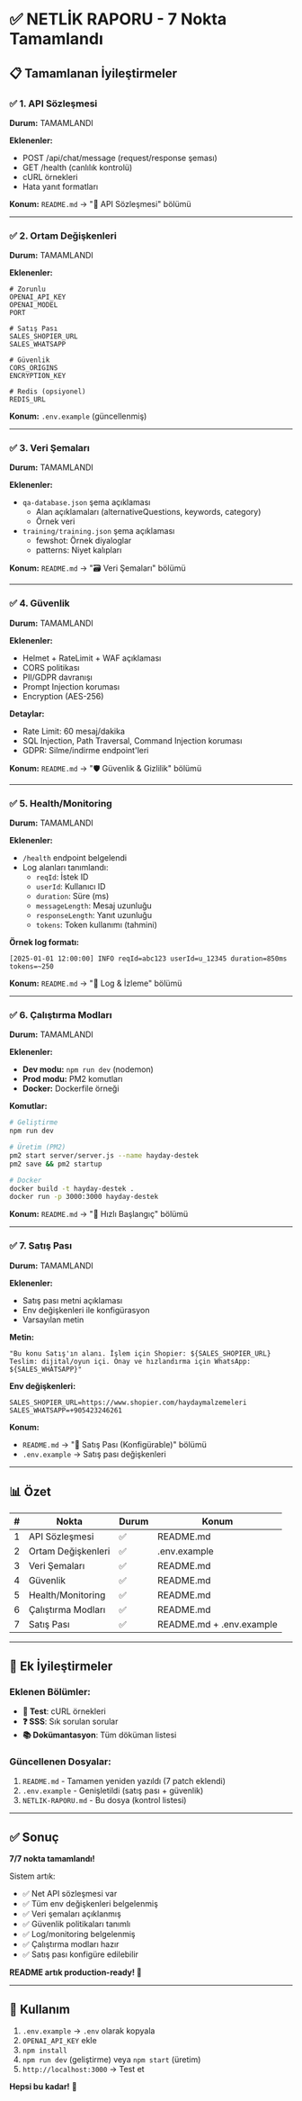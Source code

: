 # ✅ NETLİK RAPORU - 7 Nokta Tamamlandı

## 📋 Tamamlanan İyileştirmeler

### ✅ 1. API Sözleşmesi
**Durum:** TAMAMLANDI

**Eklenenler:**
- POST /api/chat/message (request/response şeması)
- GET /health (canlılık kontrolü)
- cURL örnekleri
- Hata yanıt formatları

**Konum:** `README.md` → "🧩 API Sözleşmesi" bölümü

---

### ✅ 2. Ortam Değişkenleri
**Durum:** TAMAMLANDI

**Eklenenler:**
```env
# Zorunlu
OPENAI_API_KEY
OPENAI_MODEL
PORT

# Satış Pası
SALES_SHOPIER_URL
SALES_WHATSAPP

# Güvenlik
CORS_ORIGINS
ENCRYPTION_KEY

# Redis (opsiyonel)
REDIS_URL
```

**Konum:** `.env.example` (güncellenmiş)

---

### ✅ 3. Veri Şemaları
**Durum:** TAMAMLANDI

**Eklenenler:**
- `qa-database.json` şema açıklaması
  - Alan açıklamaları (alternativeQuestions, keywords, category)
  - Örnek veri
- `training/training.json` şema açıklaması
  - fewshot: Örnek diyaloglar
  - patterns: Niyet kalıpları

**Konum:** `README.md` → "🗃️ Veri Şemaları" bölümü

---

### ✅ 4. Güvenlik
**Durum:** TAMAMLANDI

**Eklenenler:**
- Helmet + RateLimit + WAF açıklaması
- CORS politikası
- PII/GDPR davranışı
- Prompt Injection koruması
- Encryption (AES-256)

**Detaylar:**
- Rate Limit: 60 mesaj/dakika
- SQL Injection, Path Traversal, Command Injection koruması
- GDPR: Silme/indirme endpoint'leri

**Konum:** `README.md` → "🛡️ Güvenlik & Gizlilik" bölümü

---

### ✅ 5. Health/Monitoring
**Durum:** TAMAMLANDI

**Eklenenler:**
- `/health` endpoint belgelendi
- Log alanları tanımlandı:
  - `reqId`: İstek ID
  - `userId`: Kullanıcı ID
  - `duration`: Süre (ms)
  - `messageLength`: Mesaj uzunluğu
  - `responseLength`: Yanıt uzunluğu
  - `tokens`: Token kullanımı (tahmini)

**Örnek log formatı:**
```
[2025-01-01 12:00:00] INFO reqId=abc123 userId=u_12345 duration=850ms tokens=~250
```

**Konum:** `README.md` → "📝 Log & İzleme" bölümü

---

### ✅ 6. Çalıştırma Modları
**Durum:** TAMAMLANDI

**Eklenenler:**
- **Dev modu:** `npm run dev` (nodemon)
- **Prod modu:** PM2 komutları
- **Docker:** Dockerfile örneği

**Komutlar:**
```bash
# Geliştirme
npm run dev

# Üretim (PM2)
pm2 start server/server.js --name hayday-destek
pm2 save && pm2 startup

# Docker
docker build -t hayday-destek .
docker run -p 3000:3000 hayday-destek
```

**Konum:** `README.md` → "🚀 Hızlı Başlangıç" bölümü

---

### ✅ 7. Satış Pası
**Durum:** TAMAMLANDI

**Eklenenler:**
- Satış pası metni açıklaması
- Env değişkenleri ile konfigürasyon
- Varsayılan metin

**Metin:**
```
"Bu konu Satış'ın alanı. İşlem için Shopier: ${SALES_SHOPIER_URL} 
Teslim: dijital/oyun içi. Onay ve hızlandırma için WhatsApp: ${SALES_WHATSAPP}"
```

**Env değişkenleri:**
```env
SALES_SHOPIER_URL=https://www.shopier.com/haydaymalzemeleri
SALES_WHATSAPP=+905423246261
```

**Konum:** 
- `README.md` → "💬 Satış Pası (Konfigürable)" bölümü
- `.env.example` → Satış pası değişkenleri

---

## 📊 Özet

| # | Nokta | Durum | Konum |
|---|-------|-------|-------|
| 1 | API Sözleşmesi | ✅ | README.md |
| 2 | Ortam Değişkenleri | ✅ | .env.example |
| 3 | Veri Şemaları | ✅ | README.md |
| 4 | Güvenlik | ✅ | README.md |
| 5 | Health/Monitoring | ✅ | README.md |
| 6 | Çalıştırma Modları | ✅ | README.md |
| 7 | Satış Pası | ✅ | README.md + .env.example |

---

## 🎯 Ek İyileştirmeler

### Eklenen Bölümler:
- **🧪 Test**: cURL örnekleri
- **❓ SSS**: Sık sorulan sorular
- **📚 Dokümantasyon**: Tüm döküman listesi

### Güncellenen Dosyalar:
1. `README.md` - Tamamen yeniden yazıldı (7 patch eklendi)
2. `.env.example` - Genişletildi (satış pası + güvenlik)
3. `NETLIK-RAPORU.md` - Bu dosya (kontrol listesi)

---

## ✅ Sonuç

**7/7 nokta tamamlandı!**

Sistem artık:
- ✅ Net API sözleşmesi var
- ✅ Tüm env değişkenleri belgelenmiş
- ✅ Veri şemaları açıklanmış
- ✅ Güvenlik politikaları tanımlı
- ✅ Log/monitoring belgelenmiş
- ✅ Çalıştırma modları hazır
- ✅ Satış pası konfigüre edilebilir

**README artık production-ready! 🚀**

---

## 📝 Kullanım

1. `.env.example` → `.env` olarak kopyala
2. `OPENAI_API_KEY` ekle
3. `npm install`
4. `npm run dev` (geliştirme) veya `npm start` (üretim)
5. `http://localhost:3000` → Test et

**Hepsi bu kadar!** 🎯
